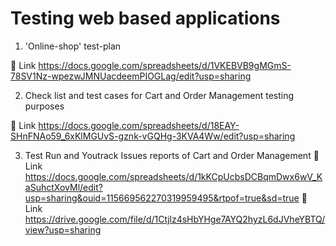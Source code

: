 # Testing web based applications
1. 'Online-shop' test-plan
   
🔗 Link https://docs.google.com/spreadsheets/d/1VKEBVB9gMGmS-78SV1Nz-wpezwJMNUacdeemPIOGLag/edit?usp=sharing

2. Check list and test cases for Cart and Order Management testing purposes

🔗 Link https://docs.google.com/spreadsheets/d/18EAY-SHnFNAo59_6xKlMGUvS-gznk-vGQHg-3KVA4Ww/edit?usp=sharing

3. Test Run and Youtrack Issues reports of Cart and Order Management 
  🔗 Link https://docs.google.com/spreadsheets/d/1kKCpUcbsDCBqmDwx6wV_KaSuhctXovMl/edit?usp=sharing&ouid=115669562270319959495&rtpof=true&sd=true
  🔗 Link https://drive.google.com/file/d/1Ctjlz4sHbYHge7AYQ2hyzL6dJVheYBTQ/view?usp=sharing
